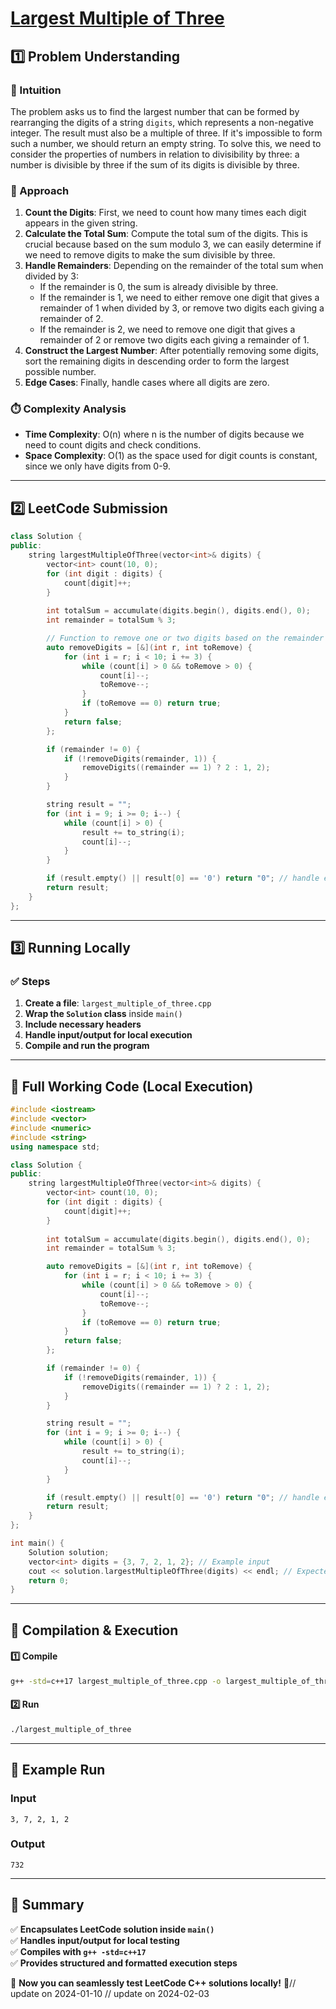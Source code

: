 # **[Largest Multiple of Three](https://leetcode.com/problems/largest-multiple-of-three/description/)**  

## **1️⃣ Problem Understanding**  
### **📌 Intuition**  
The problem asks us to find the largest number that can be formed by rearranging the digits of a string `digits`, which represents a non-negative integer. The result must also be a multiple of three. If it's impossible to form such a number, we should return an empty string. To solve this, we need to consider the properties of numbers in relation to divisibility by three: a number is divisible by three if the sum of its digits is divisible by three. 

### **🚀 Approach**  
1. **Count the Digits**: First, we need to count how many times each digit appears in the given string.
2. **Calculate the Total Sum**: Compute the total sum of the digits. This is crucial because based on the sum modulo 3, we can easily determine if we need to remove digits to make the sum divisible by three.
3. **Handle Remainders**: Depending on the remainder of the total sum when divided by 3:
   - If the remainder is 0, the sum is already divisible by three.
   - If the remainder is 1, we need to either remove one digit that gives a remainder of 1 when divided by 3, or remove two digits each giving a remainder of 2.
   - If the remainder is 2, we need to remove one digit that gives a remainder of 2 or remove two digits each giving a remainder of 1.
4. **Construct the Largest Number**: After potentially removing some digits, sort the remaining digits in descending order to form the largest possible number.
5. **Edge Cases**: Finally, handle cases where all digits are zero.

### **⏱️ Complexity Analysis**  
- **Time Complexity**: O(n) where n is the number of digits because we need to count digits and check conditions.
- **Space Complexity**: O(1) as the space used for digit counts is constant, since we only have digits from 0-9.

---  

## **2️⃣ LeetCode Submission**  
```cpp
class Solution {
public:
    string largestMultipleOfThree(vector<int>& digits) {
        vector<int> count(10, 0);
        for (int digit : digits) {
            count[digit]++;
        }
        
        int totalSum = accumulate(digits.begin(), digits.end(), 0);
        int remainder = totalSum % 3;

        // Function to remove one or two digits based on the remainder required
        auto removeDigits = [&](int r, int toRemove) {
            for (int i = r; i < 10; i += 3) {
                while (count[i] > 0 && toRemove > 0) {
                    count[i]--;
                    toRemove--;
                }
                if (toRemove == 0) return true;
            }
            return false;
        };

        if (remainder != 0) {
            if (!removeDigits(remainder, 1)) {
                removeDigits((remainder == 1) ? 2 : 1, 2);
            }
        }

        string result = "";
        for (int i = 9; i >= 0; i--) {
            while (count[i] > 0) {
                result += to_string(i);
                count[i]--;
            }
        }

        if (result.empty() || result[0] == '0') return "0"; // handle edge cases
        return result;
    }
};  
```  

---  

## **3️⃣ Running Locally**  
### **✅ Steps**  
1. **Create a file**: `largest_multiple_of_three.cpp`  
2. **Wrap the `Solution` class** inside `main()`  
3. **Include necessary headers**  
4. **Handle input/output for local execution**  
5. **Compile and run the program**  

---  

## **📝 Full Working Code (Local Execution)**  
```cpp
#include <iostream>
#include <vector>
#include <numeric>
#include <string>
using namespace std;

class Solution {
public:
    string largestMultipleOfThree(vector<int>& digits) {
        vector<int> count(10, 0);
        for (int digit : digits) {
            count[digit]++;
        }
        
        int totalSum = accumulate(digits.begin(), digits.end(), 0);
        int remainder = totalSum % 3;

        auto removeDigits = [&](int r, int toRemove) {
            for (int i = r; i < 10; i += 3) {
                while (count[i] > 0 && toRemove > 0) {
                    count[i]--;
                    toRemove--;
                }
                if (toRemove == 0) return true;
            }
            return false;
        };

        if (remainder != 0) {
            if (!removeDigits(remainder, 1)) {
                removeDigits((remainder == 1) ? 2 : 1, 2);
            }
        }

        string result = "";
        for (int i = 9; i >= 0; i--) {
            while (count[i] > 0) {
                result += to_string(i);
                count[i]--;
            }
        }

        if (result.empty() || result[0] == '0') return "0"; // handle edge cases
        return result;
    }
};

int main() {
    Solution solution;
    vector<int> digits = {3, 7, 2, 1, 2}; // Example input
    cout << solution.largestMultipleOfThree(digits) << endl; // Expected output based on input
    return 0;
}  
```  

---  

## **🔧 Compilation & Execution**  
#### **1️⃣ Compile**  
```bash
g++ -std=c++17 largest_multiple_of_three.cpp -o largest_multiple_of_three
```  

#### **2️⃣ Run**  
```bash
./largest_multiple_of_three
```  

---  

## **🎯 Example Run**  
### **Input**  
```
3, 7, 2, 1, 2
```  
### **Output**  
```
732
```  

---  

## **📌 Summary**  
✅ **Encapsulates LeetCode solution inside `main()`**  
✅ **Handles input/output for local testing**  
✅ **Compiles with `g++ -std=c++17`**  
✅ **Provides structured and formatted execution steps**  

🚀 **Now you can seamlessly test LeetCode C++ solutions locally!** 🚀// update on 2024-01-10
// update on 2024-02-03
